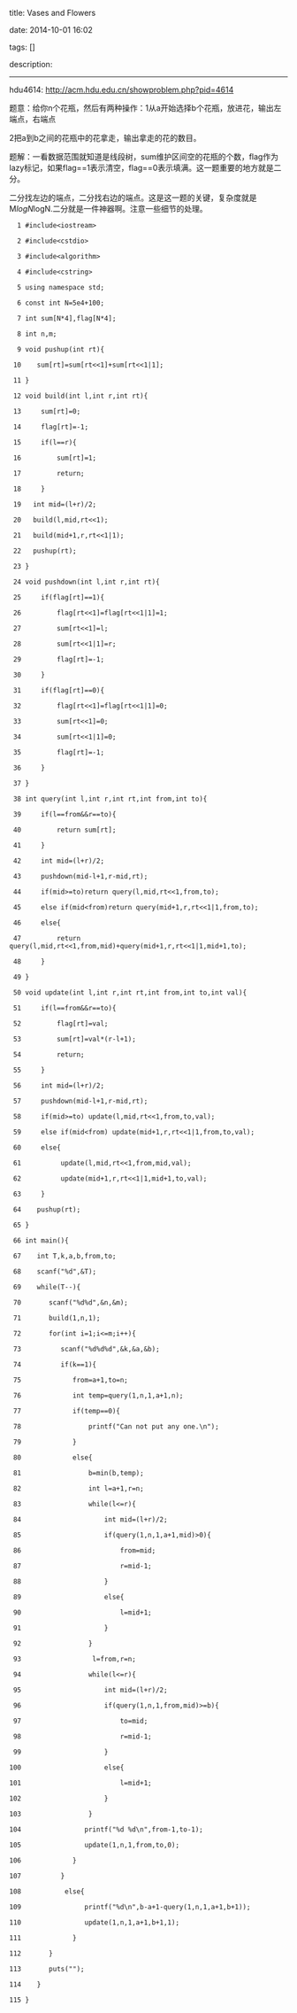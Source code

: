 title: Vases and Flowers

date: 2014-10-01 16:02

tags: []

description: 

---
hdu4614: [ http://acm.hdu.edu.cn/showproblem.php?pid=4614 ](http://acm.hdu.edu.cn/showproblem.php?pid=4614)

题意：给你n个花瓶，然后有两种操作：1从a开始选择b个花瓶，放进花，输出左端点，右端点 

2把a到b之间的花瓶中的花拿走，输出拿走的花的数目。 

题解：一看数据范围就知道是线段树，sum维护区间空的花瓶的个数，flag作为lazy标记，如果flag==1表示清空，flag==0表示填满。这一题重要的地方就是二分。 

二分找左边的端点，二分找右边的端点。这是这一题的关键，复杂度就是M*logN*logN.二分就是一件神器啊。注意一些细节的处理。 
    
    
      1 #include<iostream>
      2 #include<cstdio>
      3 #include<algorithm>
      4 #include<cstring>
      5 using namespace std;
      6 const int N=5e4+100;
      7 int sum[N*4],flag[N*4];
      8 int n,m;
      9 void pushup(int rt){
     10    sum[rt]=sum[rt<<1]+sum[rt<<1|1];
     11 }
     12 void build(int l,int r,int rt){
     13     sum[rt]=0;
     14     flag[rt]=-1;
     15     if(l==r){
     16         sum[rt]=1;
     17         return;
     18     }
     19   int mid=(l+r)/2;
     20   build(l,mid,rt<<1);
     21   build(mid+1,r,rt<<1|1);
     22   pushup(rt);
     23 }
     24 void pushdown(int l,int r,int rt){
     25     if(flag[rt]==1){
     26         flag[rt<<1]=flag[rt<<1|1]=1;
     27         sum[rt<<1]=l;
     28         sum[rt<<1|1]=r;
     29         flag[rt]=-1;
     30     }
     31     if(flag[rt]==0){
     32         flag[rt<<1]=flag[rt<<1|1]=0;
     33         sum[rt<<1]=0;
     34         sum[rt<<1|1]=0;
     35         flag[rt]=-1;
     36     }
     37 }
     38 int query(int l,int r,int rt,int from,int to){
     39     if(l==from&&r==to){
     40         return sum[rt];
     41     }
     42     int mid=(l+r)/2;
     43     pushdown(mid-l+1,r-mid,rt);
     44     if(mid>=to)return query(l,mid,rt<<1,from,to);
     45     else if(mid<from)return query(mid+1,r,rt<<1|1,from,to);
     46     else{
     47         return query(l,mid,rt<<1,from,mid)+query(mid+1,r,rt<<1|1,mid+1,to);
     48     }
     49 }
     50 void update(int l,int r,int rt,int from,int to,int val){
     51     if(l==from&&r==to){
     52         flag[rt]=val;
     53         sum[rt]=val*(r-l+1);
     54         return;
     55     }
     56     int mid=(l+r)/2;
     57     pushdown(mid-l+1,r-mid,rt);
     58     if(mid>=to) update(l,mid,rt<<1,from,to,val);
     59     else if(mid<from) update(mid+1,r,rt<<1|1,from,to,val);
     60     else{
     61          update(l,mid,rt<<1,from,mid,val);
     62          update(mid+1,r,rt<<1|1,mid+1,to,val);
     63     }
     64    pushup(rt);
     65 }
     66 int main(){
     67    int T,k,a,b,from,to;
     68    scanf("%d",&T);
     69    while(T--){
     70       scanf("%d%d",&n,&m);
     71       build(1,n,1);
     72       for(int i=1;i<=m;i++){
     73          scanf("%d%d%d",&k,&a,&b);
     74          if(k==1){
     75             from=a+1,to=n;
     76             int temp=query(1,n,1,a+1,n);
     77             if(temp==0){
     78                 printf("Can not put any one.\n");
     79             }
     80             else{
     81                 b=min(b,temp);
     82                 int l=a+1,r=n;
     83                 while(l<=r){
     84                     int mid=(l+r)/2;
     85                     if(query(1,n,1,a+1,mid)>0){
     86                         from=mid;
     87                         r=mid-1;
     88                     }
     89                     else{
     90                         l=mid+1;
     91                     }
     92                 }
     93                  l=from,r=n;
     94                 while(l<=r){
     95                     int mid=(l+r)/2;
     96                     if(query(1,n,1,from,mid)>=b){
     97                         to=mid;
     98                         r=mid-1;
     99                     }
    100                     else{
    101                         l=mid+1;
    102                     }
    103                 }
    104                printf("%d %d\n",from-1,to-1);
    105                update(1,n,1,from,to,0);
    106             }
    107          }
    108           else{
    109                printf("%d\n",b-a+1-query(1,n,1,a+1,b+1));
    110                update(1,n,1,a+1,b+1,1);
    111             }
    112       }
    113       puts("");
    114    }
    115 }
